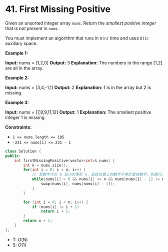 # 41. First Missing Positive

Given an unsorted integer array `nums`. Return the _smallest positive integer_ that is _not present_ in `nums`.

You must implement an algorithm that runs in `O(n)` time and uses `O(1)` auxiliary space.

**Example 1:**

**Input:** nums = \[1,2,0\]
**Output:** 3
**Explanation:** The numbers in the range \[1,2\] are all in the array.

**Example 2:**

**Input:** nums = \[3,4,-1,1\]
**Output:** 2
**Explanation:** 1 is in the array but 2 is missing.

**Example 3:**

**Input:** nums = \[7,8,9,11,12\]
**Output:** 1
**Explanation:** The smallest positive integer 1 is missing.

**Constraints:**

- `1 <= nums.length <= 105`
- `-231 <= nums[i] <= 231 - 1`

```cpp
class Solution {
public:
    int firstMissingPositive(vector<int>& nums) {
        int n = nums.size();
        for(int i = 0; i < n; i++) {
            // 若數字大於 0 且小於等於 n，且該位置上的數字不等於當前數字，則進行交換
            while(nums[i] > 0 && nums[i] <= n && nums[nums[i] - 1] != nums[i]) {
                swap(nums[i], nums[nums[i] - 1]);
            }
        }

        for (int i = 0; i < n; i++) {
            if (nums[i] != i + 1)
                return i + 1;
        }
        return n + 1;
    }
};
```

- T: $O(N)$
- S: $O(1)$
